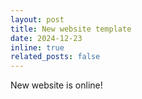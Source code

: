```yaml
---
layout: post
title: New website template
date: 2024-12-23
inline: true
related_posts: false
---
```


New website is online!
